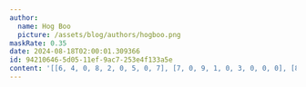 ```yaml
---
author:
  name: Hog Boo
  picture: /assets/blog/authors/hogboo.png
maskRate: 0.35
date: 2024-08-18T02:00:01.309366
id: 94210646-5d05-11ef-9ac7-253e4f133a5e
content: '[[6, 4, 0, 8, 2, 0, 5, 0, 7], [7, 0, 9, 1, 0, 3, 0, 0, 0], [8, 0, 3, 5, 0, 6, 4, 1, 9], [3, 7, 6, 2, 0, 4, 0, 5, 0], [0, 9, 0, 3, 6, 8, 0, 2, 0], [0, 8, 2, 7, 1, 0, 3, 9, 6], [9, 0, 7, 0, 0, 2, 8, 6, 1], [2, 1, 0, 0, 3, 0, 9, 4, 5], [5, 6, 0, 9, 8, 0, 2, 7, 0]]'
---
```

